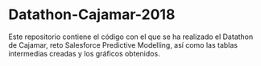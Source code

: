 # Datathon-Cajamar-2018

Este repositorio contiene el código con el que se ha realizado el Datathon de Cajamar, reto Salesforce Predictive Modelling, así como las tablas intermedias creadas y los gráficos obtenidos.
